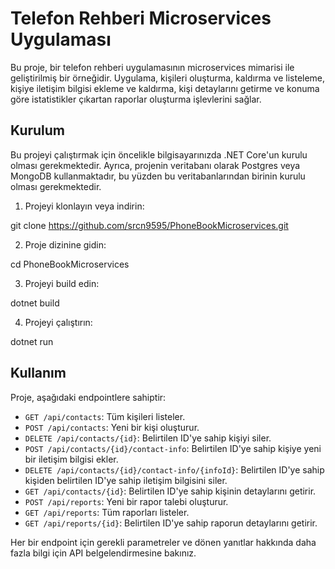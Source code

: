 # Telefon Rehberi Microservices Uygulaması

Bu proje, bir telefon rehberi uygulamasının microservices mimarisi ile geliştirilmiş bir örneğidir. Uygulama, kişileri oluşturma, kaldırma ve listeleme, kişiye iletişim bilgisi ekleme ve kaldırma, kişi detaylarını getirme ve konuma göre istatistikler çıkartan raporlar oluşturma işlevlerini sağlar.

## Kurulum

Bu projeyi çalıştırmak için öncelikle bilgisayarınızda .NET Core'un kurulu olması gerekmektedir. Ayrıca, projenin veritabanı olarak Postgres veya MongoDB kullanmaktadır, bu yüzden bu veritabanlarından birinin kurulu olması gerekmektedir.

1. Projeyi klonlayın veya indirin:

  git clone https://github.com/srcn9595/PhoneBookMicroservices.git

2. Proje dizinine gidin:

  cd PhoneBookMicroservices

3. Projeyi build edin:

  dotnet build

4. Projeyi çalıştırın:

  dotnet run


## Kullanım

Proje, aşağıdaki endpointlere sahiptir:

- `GET /api/contacts`: Tüm kişileri listeler.
- `POST /api/contacts`: Yeni bir kişi oluşturur.
- `DELETE /api/contacts/{id}`: Belirtilen ID'ye sahip kişiyi siler.
- `POST /api/contacts/{id}/contact-info`: Belirtilen ID'ye sahip kişiye yeni bir iletişim bilgisi ekler.
- `DELETE /api/contacts/{id}/contact-info/{infoId}`: Belirtilen ID'ye sahip kişiden belirtilen ID'ye sahip iletişim bilgisini siler.
- `GET /api/contacts/{id}`: Belirtilen ID'ye sahip kişinin detaylarını getirir.
- `POST /api/reports`: Yeni bir rapor talebi oluşturur.
- `GET /api/reports`: Tüm raporları listeler.
- `GET /api/reports/{id}`: Belirtilen ID'ye sahip raporun detaylarını getirir.

Her bir endpoint için gerekli parametreler ve dönen yanıtlar hakkında daha fazla bilgi için API belgelendirmesine bakınız.



